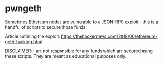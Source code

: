 # pwngeth

Sometimes Ethereum nodes are vulnerable to a JSON-RPC exploit - this is a
handful of scripts to secure those funds.

Article outlining the exploit: https://thehackernews.com/2018/06/ethereum-geth-hacking.html

DISCLAIMER: I am not responsible for any funds which are secured using these
scripts. They are meant as educational purposes only.
